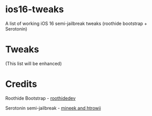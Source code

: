 # ios16-tweaks
A list of working iOS 16 semi-jailbreak tweaks (roothide bootstrap + Serotonin)
# Tweaks
(This list will be enhanced)
# Credits
Roothide Bootstrap - [roothidedev](https://github.com/roothide/Bootstrap)

Serotonin semi-jailbreak - [mineek and htrowii](https://github.com/mineek/Serotonin)
